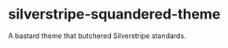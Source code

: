 silverstripe-squandered-theme
=============================

A bastard theme that butchered Silverstripe standards.